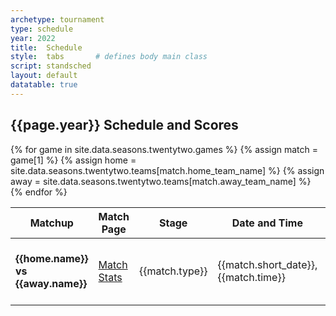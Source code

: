 ```yaml
---
archetype: tournament
type: schedule
year: 2022
title:  Schedule
style:  tabs       # defines body main class
script: standsched
layout: default
datatable: true
---
```

<h2> {{page.year}} Schedule and Scores </h2>
<table class="display3">
  <colgroup>
    <col class="thirty"/>
    <col class="fifteen"/>
    <col class="twenty"/>
    <col class="twenty"/>
    <col class="fifteen"/>
  </colgroup>
  <thead>
    <tr>
      <th>Matchup</th>
      <th>Match Page</th>
      <th>Stage</th>
      <th>Date and Time</th>
      <th>Result</th>
    </tr>
  </thead>
  <tbody>
    {% for game in site.data.seasons.twentytwo.games %}
    {% assign match = game[1] %}
	{% assign home = site.data.seasons.twentytwo.teams[match.home_team_name] %}
	{% assign away = site.data.seasons.twentytwo.teams[match.away_team_name] %}
    <tr>
      <td><b>{{home.name}} vs {{away.name}}</b></td>
      <td><a href="/{{page.year}}/games/game{{match.game_id}}">Match Stats</a></td>
      <td>{{match.type}}</td>
      <td>{{match.short_date}}, {{match.time}}</td>
      <td>{{home.tag}} {{match.home_score}} - {{match.away_score}} {{away.tag}}</td>
    </tr>
    {% endfor %}
  </tbody>
 </table>